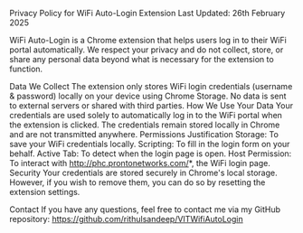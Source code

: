 Privacy Policy for WiFi Auto-Login Extension
Last Updated: 26th February 2025

WiFi Auto-Login is a Chrome extension that helps users log in to their WiFi portal automatically. We respect your privacy and do not collect, store, or share any personal data beyond what is necessary for the extension to function.

Data We Collect
The extension only stores WiFi login credentials (username & password) locally on your device using Chrome Storage.
No data is sent to external servers or shared with third parties.
How We Use Your Data
Your credentials are used solely to automatically log in to the WiFi portal when the extension is clicked.
The credentials remain stored locally in Chrome and are not transmitted anywhere.
Permissions Justification
Storage: To save your WiFi credentials locally.
Scripting: To fill in the login form on your behalf.
Active Tab: To detect when the login page is open.
Host Permission: To interact with http://phc.prontonetworks.com/*, the WiFi login page.
Security
Your credentials are stored securely in Chrome's local storage. However, if you wish to remove them, you can do so by resetting the extension settings.

Contact
If you have any questions, feel free to contact me via my GitHub repository:
https://github.com/rithulsandeep/VITWifiAutoLogin
